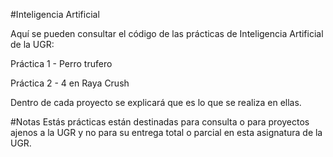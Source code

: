 #Inteligencia Artificial

Aquí se pueden consultar el código de las prácticas de Inteligencia Artificial de la UGR:

Práctica 1 - Perro trufero

Práctica 2 - 4 en Raya Crush

Dentro de cada proyecto se explicará que es lo que se realiza en ellas.

#Notas
Estás prácticas están destinadas para consulta o para proyectos ajenos a la UGR y no para su entrega total o parcial en esta asignatura de la UGR.

